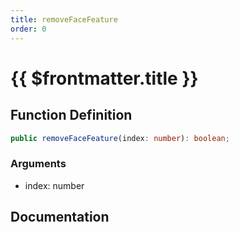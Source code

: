 ```yaml
---
title: removeFaceFeature
order: 0
---
```


# {{ $frontmatter.title }}

## Function Definition

```ts
public removeFaceFeature(index: number): boolean;
```

### Arguments

* index: number

## Documentation

<!--@include: ./parts/removeFaceFeature.md-->
